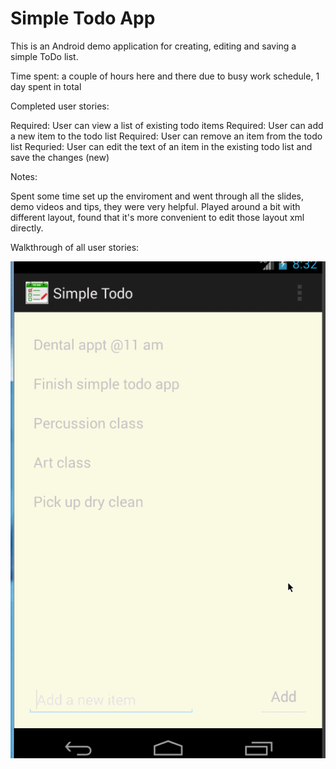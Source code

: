 Simple Todo App
=============

This is an Android demo application for creating, editing and saving a simple ToDo list.

Time spent: a couple of hours here and there due to busy work schedule, 1 day spent in total

Completed user stories:

 Required: User can view a list of existing todo items
 Required: User can add a new item to the todo list
 Required: User can remove an item from the todo list
 Requried: User can edit the text of an item in the existing todo list and save the changes (new)
 
 
Notes:

Spent some time set up the enviroment and went through all the slides, demo videos and tips, they were very helpful. Played around a bit with different layout, found that it's more convenient to edit those layout xml directly.

Walkthrough of all user stories:

![screenshot](https://raw.githubusercontent.com/yangyzheng/SimpleTodoApp/master/readme/SimpleTodo8.gif)
